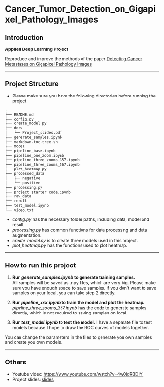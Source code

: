 # Cancer_Tumor_Detection_on_Gigapixel_Pathology_Images

## Introduction

**Applied Deep Learning Project**

Reproduce and improve the methods of the paper [Detecting Cancer Metastases on Gigapixel Pathology Images](https://arxiv.org/abs/1703.02442)

---
## Project Structure

- Please make sure you have the following directories before running the project 

```bash
.
├── README.md
├── config.py
├── create_model.py
├── docs
│   └── Project_slides.pdf
├── generate_samples.ipynb
├── markdown-toc-tree.sh
├── model
├── pipeline_base.ipynb
├── pipeline_one_zoom.ipynb
├── pipeline_three_zooms_357.ipynb
├── pipeline_three_zooms_567.ipynb
├── plot_heatmap.py
├── processed_data
│   ├── negative
│   └── positive
├── processing.py
├── project_starter_code.ipynb
├── raw_data
├── result
├── test_model.ipynb
└── video.txt
```

- *config.py* has the necessary folder paths, including data, model and result
- *processing.py* has common functions for data processing and data augmentation.
- *create_model.py* is to create three models used in this project.
- *plot_heatmap.py* has the functions used to plot heatmap.

--- 
## How to run this project

1) **Run *generate_samples.ipynb* to generate training samples.**  
All samples will be saved as .npy files, which are very big. Please make sure you have enough space to save samples. if you don't want to save samples on your local, you can take step 2 directly.

2) **Run *pipeline_xxx.ipynb* to train the model and plot the heatmap.**
*pipeline_three_zooms_357.ipynb* has the code to generate samples directly, which is not required to saving samples on local.

3) **Run *test_model.ipynb* to test the model.**
I have a separate file to test models because I hope to draw the ROC curves of models together.

You can change the parameters in the files to generate you own samples and create you own models.

---
## Others

- Youtube video: https://www.youtube.com/watch?v=4w0jdRBDIYI
- Project slides: [slides](https://github.com/Alex2Yang97/Cancer_Tumor_Detection_on_Gigapixel_Pathology_Images/blob/main/docs/Project_slides.pdf)
